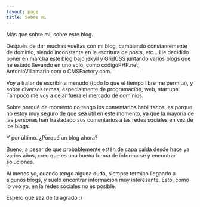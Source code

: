 ```yaml
---
layout: page
title: Sobre mi
---
```

Más que sobre mí, sobre este blog.

Después de dar muchas vueltas con mi blog,
cambiando constantemente de dominio,
siendo inconstante en la escritura de posts, etc...
He decidido poner en marcha este blog bajo jekyll y GridCSS
juntando varios blogs que he estado llevando en uno solo,
como codigoPHP.net, AntonioVillamarin.com o CMSFactory.com.

Voy a tratar de escribir a menudo (todo lo que el tiempo libre me permita),
y sobre diversos temas, especialmente de programación, web, startups. Tampoco
me voy a dejar fuera el mercado de dominios.

Sobre porqué de momento no tengo los comentarios habilitados,
es porque no estoy muy seguro de que sea útil en este momento, ya que la mayoría de
las personas han trasladado sus comentarios a las redes sociales en vez de los blogs.

Y por último. ¿Porqué un blog ahora?

Bueno, a pesar de que probablemente estén de capa caída desde hace ya varios años,
creo que es una buena forma de informarse y encontrar soluciones.

Al menos yo, cuando tengo alguna duda, siempre termino llegando a algunos blogs,
y suelo encontrar información muy interesante. Esto, como lo veo yo, en la redes
sociales no es posible.

Espero que sea de tu agrado :)
